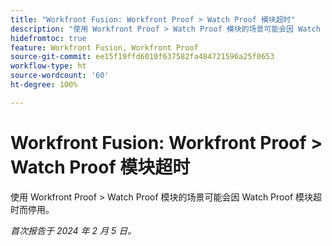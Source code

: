 ```yaml
---
title: "Workfront Fusion: Workfront Proof > Watch Proof 模块超时"
description: "使用 Workfront Proof > Watch Proof 模块的场景可能会因 Watch Proof 模块超时而停用。"
hidefromtoc: true
feature: Workfront Fusion, Workfront Proof
source-git-commit: ee15f19ffd6010f637582fa484721596a25f0653
workflow-type: ht
source-wordcount: '60'
ht-degree: 100%

---
```



# Workfront Fusion: Workfront Proof > Watch Proof 模块超时

使用 Workfront Proof > Watch Proof 模块的场景可能会因 Watch Proof 模块超时而停用。

_首次报告于 2024 年 2 月 5 日。_
